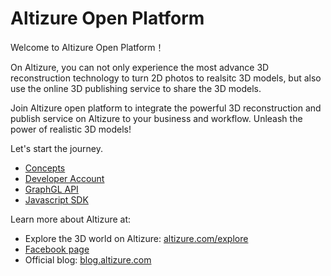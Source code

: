 # Altizure Open Platform

Welcome to Altizure Open Platform！

On Altizure, you can not only experience the most advance 3D reconstruction technology to turn 2D photos to realsitc 3D models, but also use the online 3D publishing service to share the 3D models.

Join Altizure open platform to integrate the powerful 3D reconstruction and publish service on Altizure to your business and workflow. Unleash the power of realistic 3D models!

Let's start the journey.

* [Concepts](concepts.md)
* [Developer Account](dev-account.md)
* [GraphGL API](api.md)
* [Javascript SDK](jssdk.md)


Learn more about Altizure at:

* Explore the 3D world on Altizure: [altizure.com/explore](https://altizure.com/explore)
* [Facebook page](https://www.facebook.com/altizure.everest/)
* Official blog: [blog.altizure.com](https://blog.altizure.com)
